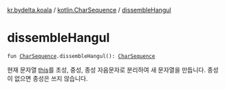 [kr.bydelta.koala](../index.md) / [kotlin.CharSequence](index.md) / [dissembleHangul](./dissemble-hangul.md)

# dissembleHangul

`fun `[`CharSequence`](https://kotlinlang.org/api/latest/jvm/stdlib/kotlin/-char-sequence/index.html)`.dissembleHangul(): `[`CharSequence`](https://kotlinlang.org/api/latest/jvm/stdlib/kotlin/-char-sequence/index.html)

현재 문자열 [this](dissemble-hangul/-this-.md)를 초성, 중성, 종성 자음문자로 분리하여 새 문자열을 만듭니다. 종성이 없으면 종성은 쓰지 않습니다.

